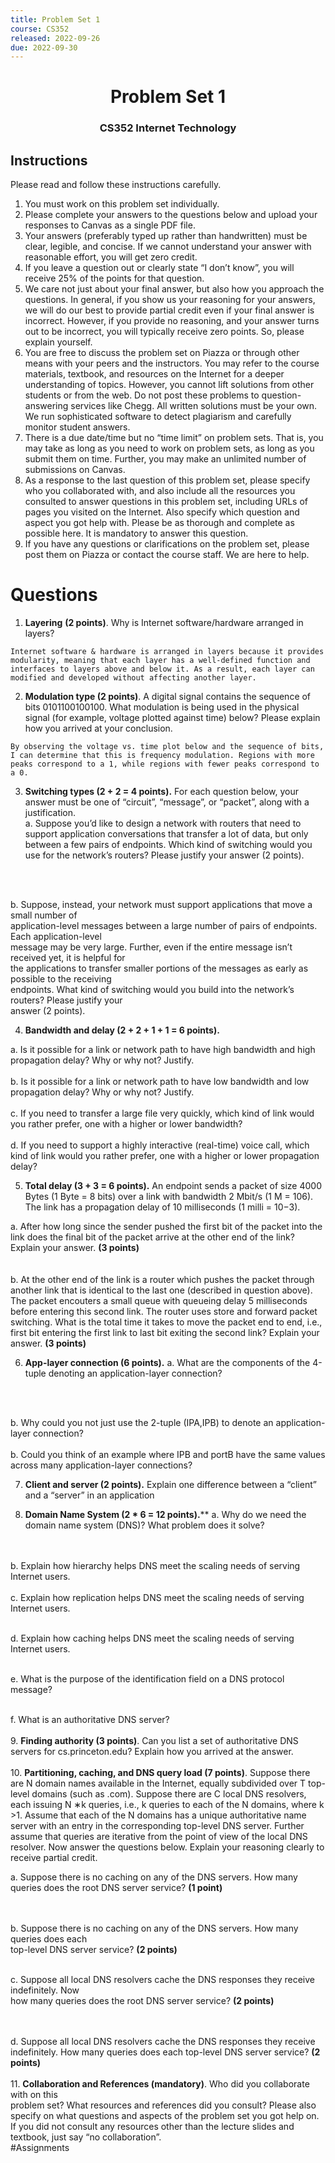 ```yaml
---
title: Problem Set 1
course: CS352
released: 2022-09-26
due: 2022-09-30
---
```

<center><h1>Problem Set 1</h1></center>
<center><h3>CS352 Internet Technology</h3></center>

## Instructions
Please read and follow these instructions carefully.  
1. You must work on this problem set individually.  
2. Please complete your answers to the questions below and upload your responses to Canvas as a single PDF file.  
3. Your answers (preferably typed up rather than handwritten) must be clear, legible, and concise. If we cannot understand your answer with reasonable effort, you will get zero credit. 
4. If you leave a question out or clearly state “I don’t know”, you will receive 25% of the points for that question.  
5. We care not just about your final answer, but also how you approach the questions. In  general, if you show us your reasoning for your answers, we will do our best to provide partial credit even if your final answer is incorrect. However, if you provide no reasoning, and your answer turns out to be incorrect, you will typically receive zero points. So, please explain yourself.  
6. You are free to discuss the problem set on Piazza or through other means with your peers and the instructors. You may refer to the course materials, textbook, and resources on the Internet for a deeper understanding of topics. However, you cannot lift solutions from other students or from the web. Do not post these problems to question-answering services like Chegg. All written solutions must be your own. We run sophisticated software to detect plagiarism and carefully monitor student answers.  
7. There is a due date/time but no “time limit” on problem sets. That is, you may take as long as you need to work on problem sets, as long as you submit them on time. Further, you may make an unlimited number of submissions on Canvas. 
8. As a response to the last question of this problem set, please specify who you collaborated with, and also include all the resources you consulted to answer questions in this problem set, including URLs of pages you visited on the Internet. Also specify which question and aspect you got help with. Please be as thorough and complete as possible here. It is mandatory to answer this question.  
9. If you have any questions or clarifications on the problem set, please post them on Piazza or contact the course staff. We are here to help.

# Questions
1. **Layering** **(2 points)**. Why is Internet software/hardware arranged in layers?

```
Internet software & hardware is arranged in layers because it provides modularity, meaning that each layer has a well-defined function and interfaces to layers above and below it. As a result, each layer can modified and developed without affecting another layer.
```

2. **Modulation type (2 points)**. A digital signal contains the sequence of bits 0101100100100. What modulation is being used in the physical signal (for example, voltage plotted against time) below? Please explain how you arrived at your conclusion.

```
By observing the voltage vs. time plot below and the sequence of bits, I can determine that this is frequency modulation. Regions with more peaks correspond to a 1, while regions with fewer peaks correspond to a 0.
```

3. **Switching types (2 + 2 = 4 points).** For each question below, your answer must be one of “circuit”, “message”, or “packet”, along with a justification.<br>
a. Suppose you’d like to design a network with routers that need to support application conversations that transfer a lot of data, but only between a few pairs of endpoints. Which kind of switching would you use for the network’s routers? Please justify your answer (2 points).

<br>
<br>

b. Suppose, instead, your network must support applications that move a small number of  
application-level messages between a large number of pairs of endpoints. Each application-level  
message may be very large. Further, even if the entire message isn’t received yet, it is helpful for  
the applications to transfer smaller portions of the messages as early as possible to the receiving  
endpoints. What kind of switching would you build into the network’s routers? Please justify your  
answer (2 points).

4. **Bandwidth and delay (2 + 2 + 1 + 1 = 6 points).**

a. Is it possible for a link or network path to have high bandwidth and high propagation delay? Why or why not? Justify.
<br>
<br>
b. Is it possible for a link or network path to have low bandwidth and low propagation delay?
Why or why not? Justify.
<br>
<br>
c. If you need to transfer a large file very quickly, which kind of link would you rather prefer,
one with a higher or lower bandwidth?
<br>
<br>
d. If you need to support a highly interactive (real-time) voice call, which kind of link would
you rather prefer, one with a higher or lower propagation delay?

5. **Total delay (3 + 3 = 6 points).** An endpoint sends a packet of size 4000 Bytes (1 Byte = 8 bits) over a link with bandwidth 2 Mbit/s (1 M = 106). The link has a propagation delay of 10 milliseconds (1 milli = 10−3).  

a. After how long since the sender pushed the first bit of the packet into the link does the final 
bit of the packet arrive at the other end of the link? Explain your answer. **(3 points)**  
<br>
<br>
b. At the other end of the link is a router which pushes the packet through another link that 
is identical to the last one (described in question above). The packet encouters a small queue with queueing delay 5 milliseconds before entering this second link. The router uses store and forward packet switching. What is the total time it takes to move the packet end to end, i.e., first bit entering the first link to last bit exiting the second link? Explain your answer. **(3 points)**

6. **App-layer connection (6 points).**
a. What are the components of the 4-tuple denoting an application-layer connection?
<br>
<br>

b. Why could you not just use the 2-tuple (IPA,IPB) to denote an application-layer connection?
<br>
<br>
b. Could you think of an example where IPB and portB have the same values across many application-layer connections?

7. **Client and server (2 points).** Explain one difference between a “client” and a “server” in
an application

8. **Domain Name System (2 * 6 = 12 points).****
a. Why do we need the domain name system (DNS)? What problem does it solve?
<br>
<br>
b. Explain how hierarchy helps DNS meet the scaling needs of serving Internet users.
<br>
<br>
c. Explain how replication helps DNS meet the scaling needs of serving Internet users.
<br>
<br>

d. Explain how caching helps DNS meet the scaling needs of serving Internet users.
<br>
<br>

e. What is the purpose of the identification field on a DNS protocol message?
<br>
<br>

f. What is an authoritative DNS server?
<br>
<br>
9. **Finding authority (3 points)**. Can you list a set of authoritative DNS servers for cs.princeton.edu? Explain how you arrived at the answer.
<br>
<br>
10. **Partitioning, caching, and DNS query load (7 points)**. Suppose there are N domain names available in the Internet, equally subdivided over T top-level domains (such as .com). Suppose there are C local DNS resolvers, each issuing N ∗k queries, i.e., k queries to each of the N  domains, where k >1. Assume that each of the N domains has a unique authoritative name server with an entry in the corresponding top-level DNS server. Further assume that queries are iterative from the point of view of the local DNS resolver. Now answer the questions below. Explain your reasoning clearly to receive partial credit. 

a. Suppose there is no caching on any of the DNS servers. How many queries does the root 
DNS server service? **(1 point)**  
<br>
<br>

b. Suppose there is no caching on any of the DNS servers. How many queries does each  
top-level DNS server service? **(2 points)**
<br>
<br>

c. Suppose all local DNS resolvers cache the DNS responses they receive indefinitely. Now  
how many queries does the root DNS server service? **(2 points)**  
<br>
<br>

d. Suppose all local DNS resolvers cache the DNS responses they receive indefinitely. How many queries does each top-level DNS server service? **(2 points)**
<br>
<br>
11. **Collaboration and References (mandatory)**. Who did you collaborate with on this  
problem set? What resources and references did you consult? Please also specify on what questions and aspects of the problem set you got help on. If you did not consult any resources other than the lecture slides and textbook, just say “no collaboration”.
<br>
#Assignments 
